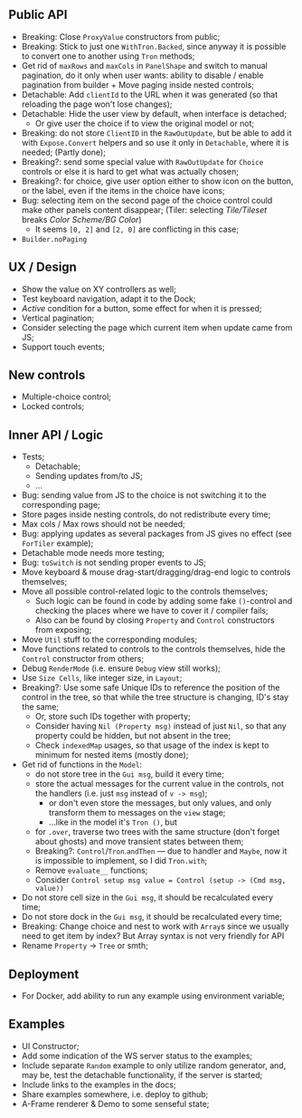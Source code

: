 ## Public API

* Breaking: Close `ProxyValue` constructors from public;
* Breaking: Stick to just one `WithTron.Backed`, since anyway it is possible to convert one to another using `Tron` methods;
* Get rid of `maxRows` and `maxCols` in `PanelShape` and switch to manual pagination, do it only when user wants: ability to disable / enable pagination from builder + Move paging inside nested controls;
* Detachable: Add `clientId` to the URL when it was generated (so that reloading the page won't lose changes);
* Detachable: Hide the user view by default, when interface is detached;
    * Or give user the choice if to view the original model or not;
* Breaking: do not store `ClientID` in the `RawOutUpdate`, but be able to add it with `Expose.Convert` helpers and so use it only in `Detachable`, where it is needed; (Partly done);
* Breaking?: send some special value with `RawOutUpdate` for `Choice` controls or else it is hard to get what was actually chosen;
* Breaking?: for choice, give user option either to show icon on the button, or the label, even if the items in the choice have icons;
* Bug: selecting item on the second page of the choice control could make other panels content disappear; (Tiler: selecting _Tile/Tileset_ breaks _Color Scheme/BG Color_)
    * It seems `[0, 2]` and `[2, 0]` are conflicting in this case;
* `Builder.noPaging`

## UX / Design

* Show the value on XY controllers as well;
* Test keyboard navigation, adapt it to the Dock;
* _Active_ condition for a button, some effect for when it is pressed;
* Vertical pagination;
* Consider selecting the page which current item when update came from JS;
* Support touch events;

## New controls

* Multiple-choice control;
* Locked controls;

## Inner API / Logic

* Tests;
    * Detachable;
    * Sending updates from/to JS;
    * ...
* Bug: sending value from JS to the choice is not switching it to the corresponding page;
* Store pages inside nesting controls, do not redistribute every time;
* Max cols / Max rows should not be needed;
* Bug: applying updates as several packages from JS gives no effect (see `ForTiler` example);
* Detachable mode needs more testing;
* Bug: `toSwitch` is not sending proper events to JS;
* Move keyboard & mouse drag-start/dragging/drag-end logic to controls themselves;
* Move all possible control-related logic to the controls themselves;
    * Such logic can be found in code by adding some fake `()`-control and checking the places where we have to cover it / compiler fails;
    * Also can be found by closing `Property` and `Control` constructors from exposing;
* Move `Util` stuff to the corresponding modules;
* Move functions related to controls to the controls themselves, hide the `Control` constructor from others;
* Debug `RenderMode` (i.e. ensure `Debug` view still works);
* Use `Size Cells`, like integer size, in `Layout`;
* Breaking?: Use some safe Unique IDs to reference the position of the control in the tree, so that while the tree structure is changing, ID's stay the same;
    * Or, store such IDs together with property;
    * Consider having `Nil (Property msg)` instead of just `Nil`, so that any property could be hidden, but not absent in the tree;
    * Check `indexedMap` usages, so that usage of the index is kept to minimum for nested items (mostly done);
* Get rid of functions in the `Model`:
    * do not store tree in the `Gui msg`, build it every time;
    * store the actual messages for the current value in the controls, not the handlers (i.e. just `msg` instead of `v -> msg`);
        * or don't even store the messages, but only values, and only transform them to messages on the `view` stage;
        * ...like in the model it's `Tron ()`, but
    * for `.over`, traverse two trees with the same structure (don't forget about ghosts) and move transient states between them;
    * Breaking?: `Control`/`Tron`.`andThen` — due to handler and `Maybe`, now it is impossible to implement, so I did `Tron.with`;
    * Remove `evaluate__` functions;
    * Consider `Control setup msg value = Control (setup -> (Cmd msg, value))`
* Do not store cell size in the `Gui msg`, it should be recalculated every time;
* Do not store dock in the `Gui msg`, it should be recalculated every time;
* Breaking: Change choice and nest to work with `Array`s since we usually need to get item by index? But Array syntax is not very friendly for API
* Rename `Property` -> `Tree` or smth;

## Deployment

* For Docker, add ability to run any example using environment variable;

## Examples

* UI Constructor;
* Add some indication of the WS server status to the examples;
* Include separate `Random` example to only utilize random generator, and, may be, test the detachable functionality, if the server is started;
* Include links to the examples in the docs;
* Share examples somewhere, i.e. deploy to github;
* A-Frame renderer & Demo to some senseful state;

